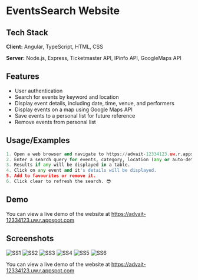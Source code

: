 
# EventsSearch Website


## Tech Stack

**Client:** Angular, TypeScript, HTML, CSS

**Server:** Node.js, Express, Ticketmaster API, IPinfo API, GoogleMaps API


## Features

- User authentication
- Search for events by keyword and location
- Display event details, including date, time, venue, and performers
- Display events on a map using Google Maps API
- Save events to a personal list for future reference
- Remove events from personal list


## Usage/Examples

```python
1. Open a web browser and navigate to https://advait-12334123.uw.r.appspot.com
2. Enter a search query for events, category, location (any or auto-detect), distance and click the "Search" button.
3. Results if any will be displayed in a table.
4. Click on any event and it's details will be displayed.
5. Add to favourites or remove it.
6. Click clear to refresh the search. 😎
```


## Demo

You can view a live demo of the website at https://advait-12334123.uw.r.appspot.com
## Screenshots

![SS1](https://user-images.githubusercontent.com/60815910/233255120-9b465cf5-ada9-4f45-b123-e82370e85d80.png)
![SS2](https://user-images.githubusercontent.com/60815910/233255175-481ade0b-e27c-42cd-a6dc-def7b2f51d22.png)
![SS3](https://user-images.githubusercontent.com/60815910/233255196-94f33986-b54b-4431-b90a-cb3c41b62fc2.png)
![SS4](https://user-images.githubusercontent.com/60815910/233255252-39b965f7-7ad3-47c7-98d7-f758161bdc80.png)
![SS5](https://user-images.githubusercontent.com/60815910/233255257-69725a0f-1e37-4aa0-a2de-cbc5419b52bd.png)
![SS6](https://user-images.githubusercontent.com/60815910/233255258-7bb9265b-88e5-4f78-b4fc-9ee619db7b91.png)

You can view a live demo of the website at https://advait-12334123.uw.r.appspot.com

